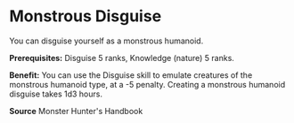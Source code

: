 ﻿---
cssclass: [feats]

---
# Monstrous Disguise

You can disguise yourself as a monstrous humanoid.

**Prerequisites:** Disguise 5 ranks, Knowledge (nature) 5 ranks.

**Benefit:** You can use the Disguise skill to emulate creatures of the monstrous humanoid type, at a -5 penalty. Creating a monstrous humanoid disguise takes 1d3 hours.

**Source** Monster Hunter's Handbook